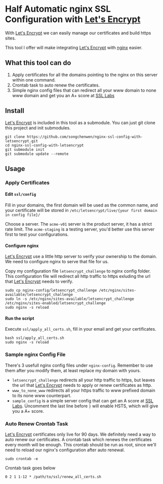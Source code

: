 # Half Automatic nginx SSL Configuration with [Let's Encrypt]

With [Let's Encrypt] we can easily manage our certificates and build https sites.

This tool I offer will make integrating [Let's Encrypt] with [nginx] easier.

## What this tool can do

1. Apply certificates for all the domains pointing to the nginx on this server within one command.
2. Crontab task to auto renew the certificates.
3. Simple nginx config files that can redirect all your www domain to none www domain and get you an A+ score at [SSL Labs](https://www.ssllabs.com/)

## Install

[Let's Encrypt] is included in this tool as a submodule. You can just git clone this project and init submodules.

~~~
git clone https://github.com/songchenwen/nginx-ssl-config-with-letsencrypt.git
cd nginx-ssl-config-with-letsencrypt
git submodule init
git submodule update --remote
~~~

## Usage

### Apply Certificates

#### Edit `ssl/config` 

Fill in your domains, the first domain will be used as the common name, and your certificate will be stored in `/etc/letsencrypt/live/{your first domain in config file}/`

Choose a server. The `acme-v01` server is the product server, it has a strict rate limit. The `acme-staging` is a testing server, you'd better use this server first to test your configurations.

#### Configure nginx

[Let's Encrypt] use a little http server to verify your ownership to the domain. We need to configure nginx to serve that file for us.

Copy my configuration file `letsencrypt_challenge` to nginx config folder. This configuration file will redirect all http traffic to https exluding the url that [Let's Encrypt] needs to verify.

~~~
sudo cp nginx-config/letsencrypt_challenge /etc/nginx/sites-available/letsencrypt_challenge
sudo ln -s /etc/nginx/sites-available/letsencrypt_challenge /etc/nginx/sites-enabled/letsencrypt_challenge 
sudo nginx -s reload
~~~

#### Run the script

Execute `ssl/apply_all_certs.sh`, fill in your email and get your certificates.

~~~
bash ssl/apply_all_certs.sh
sudo nginx -s reload
~~~

### Sample nginx Config File

There's 3 usefull nginx config files under `nginx-config`. Remember to use them after you modify them, at least replace my domain with yours.

- `letsencrypt_challenge` redirects all your http traffic to https, but leaves the url that [Let's Encrypt] needs to apply or renew certificates as http.
- `www_to_none_www` redirects all your https traffic to www prefixed domain to its none www counterpart.
- `sample_config` is a simple server config that can get an A score at [SSL Labs](https://www.ssllabs.com/). Uncomment the last line before `}` will enable HSTS, which will give you a A+ score.

### Auto Renew Crontab Task

[Let's Encrypt] certificates only live for 90 days. We definitely need a way to auto renew our certificates. A crontab task which renews the certificates every month will be enough. This crontab should be run as root, since we'll need to reload our nginx's configuration after auto renewal.

~~~
sudo crontab -e
~~~

Crontab task goes below

~~~
0 2 1 1-12 * /path/to/ssl/renew_all_certs.sh
~~~

[Let's Encrypt]:https://letsencrypt.org/
[nginx]:https://www.nginx.com
